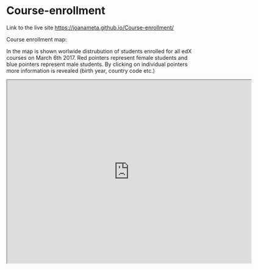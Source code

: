 # Course-enrollment


Link to the live site  https://joanameta.github.io/Course-enrollment/

Course enrollment map:

In the map is shown worlwide distrubution of students enrolled for all edX courses on March 6th 2017.
Red pointers represent female students and blue pointers represent male students.
By clicking on individual pointers more information is revealed (birth year, country code etc.)

<iframe src="https://www.google.com/maps/d/u/1/embed?mid=1WK5KRRe6vqQ6CPV2uyuk9rh0roA" width="640" height="480"></iframe>
